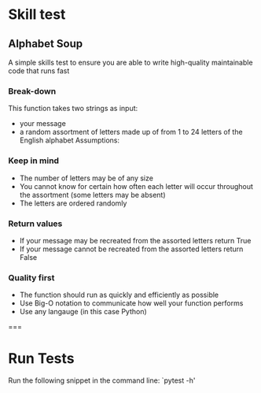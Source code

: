 # Skill test

## Alphabet Soup

A simple skills test to ensure you are able to write high-quality maintainable code that runs fast

### Break-down

This function takes two strings as input:

* your message
* a random assortment of letters made up of from 1 to 24 letters of the English alphabet
Assumptions:

### Keep in mind

* The number of letters may be of any size
* You cannot know for certain how often each letter will occur throughout the assortment (some letters may be absent)
* The letters are ordered randomly

### Return values

* If your message may be recreated from the assorted letters return True
* If your message cannot be recreated from the assorted letters return False

### Quality first

* The function should run as quickly and efficiently as possible
* Use Big-O notation to communicate how well your function performs
* Use any langauge (in this case Python)

===

# Run Tests

Run the following snippet in the command line: `pytest -h'